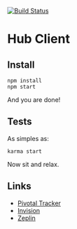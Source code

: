 [![Build Status](https://travis-ci.org/meurio/hub-client.svg?branch=master)](https://travis-ci.org/meurio/hub-client)

# Hub Client
## Install
```
npm install
npm start
```
And you are done!

## Tests
As simples as:
```
karma start
```
Now sit and relax.

## Links
- [Pivotal Tracker](https://www.pivotaltracker.com/n/projects/888220)
- [Invision](https://projects.invisionapp.com/share/763UO3YDT#/screens)
- [Zeplin](https://app.zeplin.io/project.html#pid=55d1d57e14a5317a0e909551&sid=55d1d6ae1feab79619a6929b)
